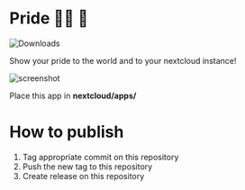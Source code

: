 # Pride :rainbow_flag: :rainbow:
![Downloads](https://img.shields.io/github/downloads/skjnldsv/pride/total?style=flat-square)

Show your pride to the world and to your nextcloud instance!

![screenshot](https://github.com/skjnldsv/pride/raw/master/screenshot.png)

Place this app in **nextcloud/apps/**

# How to publish
1. Tag appropriate commit on this repository
2. Push the new tag to this repository
3. Create release on this repository

